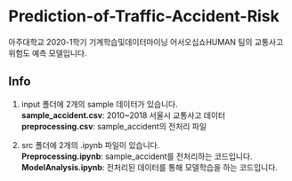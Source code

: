 # Prediction-of-Traffic-Accident-Risk

아주대학교 2020-1학기 기계학습및데이터마이닝 어서오십쇼HUMAN 팀의 교통사고 위험도 예측 모델입니다.

## Info

1. input 폴더에 2개의 sample 데이터가 있습니다.  
**sample_accident.csv**: 2010~2018 서울시 교통사고 데이터  
**preprocessing.csv**: sample_accident의 전처리 파일

2. src 폴더에 2개의 .ipynb 파일이 있습니다.  
**Preprocessing.ipynb**: sample_accident를 전처리하는 코드입니다.   
**ModelAnalysis.ipynb**: 전처리된 데이터를 통해 모델학습을 하는 코드입니다.